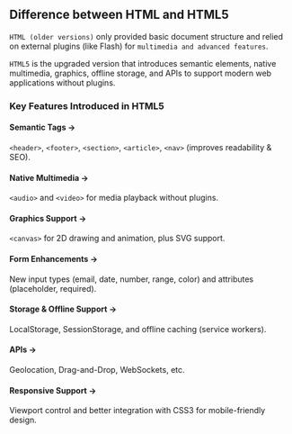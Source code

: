 ## Difference between HTML and HTML5

`HTML (older versions)` only provided basic document structure and relied on external plugins (like Flash) for `multimedia and advanced features`.

`HTML5` is the upgraded version that introduces semantic elements, native multimedia, graphics, offline storage, and APIs to support modern web applications without plugins.

### Key Features Introduced in HTML5

#### Semantic Tags →
`<header>`, `<footer>`, `<section>`, `<article>`, `<nav>` (improves readability & SEO).

#### Native Multimedia →
 `<audio>` and `<video>` for media playback without plugins.

#### Graphics Support →
 `<canvas>` for 2D drawing and animation, plus SVG support.

#### Form Enhancements →
 New input types (email, date, number, range, color) and attributes (placeholder, required).

#### Storage & Offline Support →
 LocalStorage, SessionStorage, and offline caching (service workers).

#### APIs →
 Geolocation, Drag-and-Drop, WebSockets, etc.

#### Responsive Support →
 Viewport control and better integration with CSS3 for mobile-friendly design.